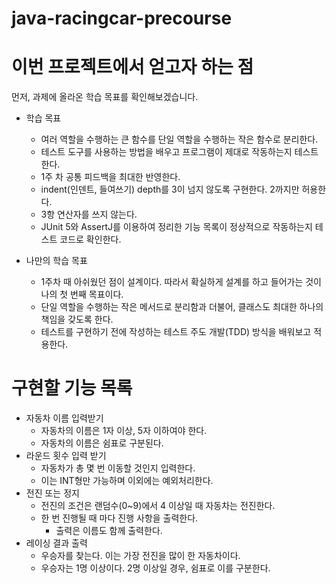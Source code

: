 # java-racingcar-precourse


# 이번 프로젝트에서 얻고자 하는 점

먼저, 과제에 올라온 학습 목표를 확인해보겠습니다.
 

- 학습 목표
  - 여러 역할을 수행하는 큰 함수를 단일 역할을 수행하는 작은 함수로 분리한다.
  - 테스트 도구를 사용하는 방법을 배우고 프로그램이 제대로 작동하는지 테스트한다.
  - 1주 차 공통 피드백을 최대한 반영한다.
  - indent(인덴트, 들여쓰기) depth를 3이 넘지 않도록 구현한다. 2까지만 허용한다.
  - 3항 연산자를 쓰지 않는다.
  - JUnit 5와 AssertJ를 이용하여 정리한 기능 목록이 정상적으로 작동하는지 테스트 코드로 확인한다.

  
- 나만의 학습 목표 
  - 1주차 때 아쉬웠던 점이 설계이다. 따라서 확실하게 설계를 하고 들어가는 것이 나의 첫 번째 목표이다.
  - 단일 역할을 수행하는 작은 메서드로 분리함과 더불어, 클래스도 최대한 하나의 책임을 갖도록 한다.
  - 테스트를 구현하기 전에 작성하는 테스트 주도 개발(TDD) 방식을 배워보고 적용한다.

# 구현할 기능 목록


- 자동차 이름 입력받기
  - 자동차의 이름은 1자 이상, 5자 이하여야 한다.
  - 자동차의 이름은 쉼표로 구분된다.
- 라운드 횟수 입력 받기
  - 자동차가 총 몇 번 이동할 것인지 입력한다.
  - 이는 INT형만 가능하며 이외에는 예외처리한다.
- 전진 또는 정지
  - 전진의 조건은 랜덤수(0~9)에서 4 이상일 때 자동차는 전진한다.
  - 한 번 진행될 때 마다 진행 사항을 출력한다.
    - 출력은 이름도 함께 출력한다.
- 레이싱 결과 출력
  - 우승자를 찾는다. 이는 가장 전진을 많이 한 자동차이다.
  - 우승자는 1명 이상이다. 2명 이상일 경우, 쉼표로 이를 구분한다.

